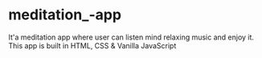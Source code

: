# meditation_-app
It'a meditation app where user can listen mind relaxing music and enjoy it. This app is built in HTML, CSS &amp; Vanilla JavaScript
